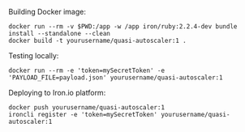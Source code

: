 Building Docker image:
```
docker run --rm -v $PWD:/app -w /app iron/ruby:2.2.4-dev bundle install --standalone --clean
docker build -t yourusername/quasi-autoscaler:1 .
```

Testing locally:
```
docker run --rm -e 'token=mySecretToken' -e 'PAYLOAD_FILE=payload.json' yourusername/quasi-autoscaler:1
```

Deploying to Iron.io platform:
```
docker push yourusername/quasi-autoscaler:1
ironcli register -e 'token=mySecretToken' yourusername/quasi-autoscaler:1

```